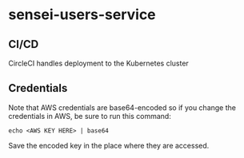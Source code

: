 # sensei-users-service

## CI/CD
CircleCI handles deployment to the Kubernetes cluster

## Credentials
Note that AWS credentials are base64-encoded so if you change the credentials in AWS, be sure to run this command:

`echo <AWS KEY HERE> | base64`

Save the encoded key in the place where they are accessed.